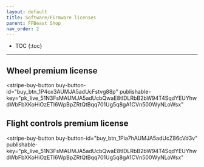 ```yaml
---
layout: default
title: Software/Firmware licenses
parent: FFBeast Shop
nav_order: 2
---
```


- TOC 
{:toc}

---

## Wheel premium license

<script async
  src="https://js.stripe.com/v3/buy-button.js">
</script>

<stripe-buy-button
buy-button-id="buy_btn_1P4ox3AUMJA5adUcFstvg88p"
publishable-key="pk_live_51N3FsMAUMJA5adUcbQwaE8tIDLRbB2bW94T4SqdYEUYhwdWbFbXKoHiOzETl6WpBpZRtQtBqq701Ug5q8gA1CVn500WyNLoWsx"
>
</stripe-buy-button>

## Flight controls premium license

<script async
  src="https://js.stripe.com/v3/buy-button.js">
</script>

<stripe-buy-button
buy-button-id="buy_btn_1Pia7hAUMJA5adUcZ86cVd3v"
publishable-key="pk_live_51N3FsMAUMJA5adUcbQwaE8tIDLRbB2bW94T4SqdYEUYhwdWbFbXKoHiOzETl6WpBpZRtQtBqq701Ug5q8gA1CVn500WyNLoWsx"
>
</stripe-buy-button>